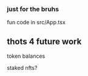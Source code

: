 ### just for the bruhs

fun code in src/App.tsx


## thots 4 future work

token balances

staked nfts?
